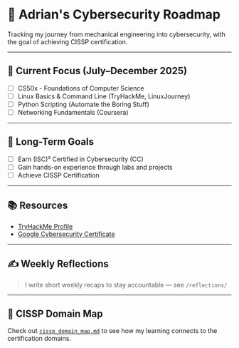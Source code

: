 # 🚀 Adrian's Cybersecurity Roadmap

Tracking my journey from mechanical engineering into cybersecurity, with the goal of achieving CISSP certification.

---

## 📅 Current Focus (July–December 2025)
- [ ] CS50x - Foundations of Computer Science
- [ ] Linux Basics & Command Line (TryHackMe, LinuxJourney)
- [ ] Python Scripting (Automate the Boring Stuff)
- [ ] Networking Fundamentals (Coursera)

---

## 🔐 Long-Term Goals
- [ ] Earn (ISC)² Certified in Cybersecurity (CC)
- [ ] Gain hands-on experience through labs and projects
- [ ] Achieve CISSP Certification

---

## 📚 Resources
- [TryHackMe Profile](https://tryhackme.com/)
- [Google Cybersecurity Certificate](https://www.coursera.org/professional-certificates/google-cybersecurity)

---

## ✍️ Weekly Reflections
> I write short weekly recaps to stay accountable — see `/reflections/`

---

## 🔗 CISSP Domain Map
Check out [`cissp_domain_map.md`](./cissp_domain_map.md) to see how my learning connects to the certification domains.
